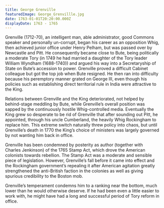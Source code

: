 ```yaml
---
title: George Grenville
featuredImage: George_Grenvillle.jpg
date: 1763-01-01T20:20:00.000Z
displayDate: 1763 - 1765
---
```

Grenville (1712-70), an intelligent man, able administrator, good Commons speaker and personally un-corrupt, began his career as an opposition Whig, then achieved junior office under Henry Pelham, but was passed over by Newcastle and Pitt. He consequently became close to Bute, being politically a moderate Tory (in 1749 he had married a daughter of the Tory leader William Wyndham (1688-1740)) and argued his way into a Secretaryship of State on Bute’s accession to power. Grenville proved a difficult Cabinet colleague but got the top job when Bute resigned. He then ran into difficulty because his peremptory manner grated on George III, even though his policies such as establishing direct territorial rule in India were attractive to the King.

Relations between Grenville and the King deteriorated, not helped by behind-stage meddling by Bute, while Grenville’s overall position was sapped by the continuously hostile Whig-controlled media. Eventually the King grew so desperate to be rid of Grenville that after sounding out Pitt, he appointed, through his uncle Cumberland, the heavily Whig Rockingham to replace him. This extreme switch naturally threw policy into chaos, but until Grenville’s death in 1770 the King’s choice of ministers was largely governed by not wanting him back in office.

Grenville has been condemned by posterity as author (together with Charles Jenkinson) of the 1765 Stamp Act, which drove the American colonists towards rebellion. The Stamp Act was a moderate and sensible piece of legislation. However, Grenville’s fall before it came into effect and the Rockingham government’s repealing it after American agitation greatly strengthened the anti-British faction in the colonies as well as giving spurious credibility to the Boston mob.

Grenville’s temperament condemns him to a ranking near the bottom, much lower than he would otherwise deserve. If he had been even a little easier to work with, he might have had a long and successful period of Tory reform in office.